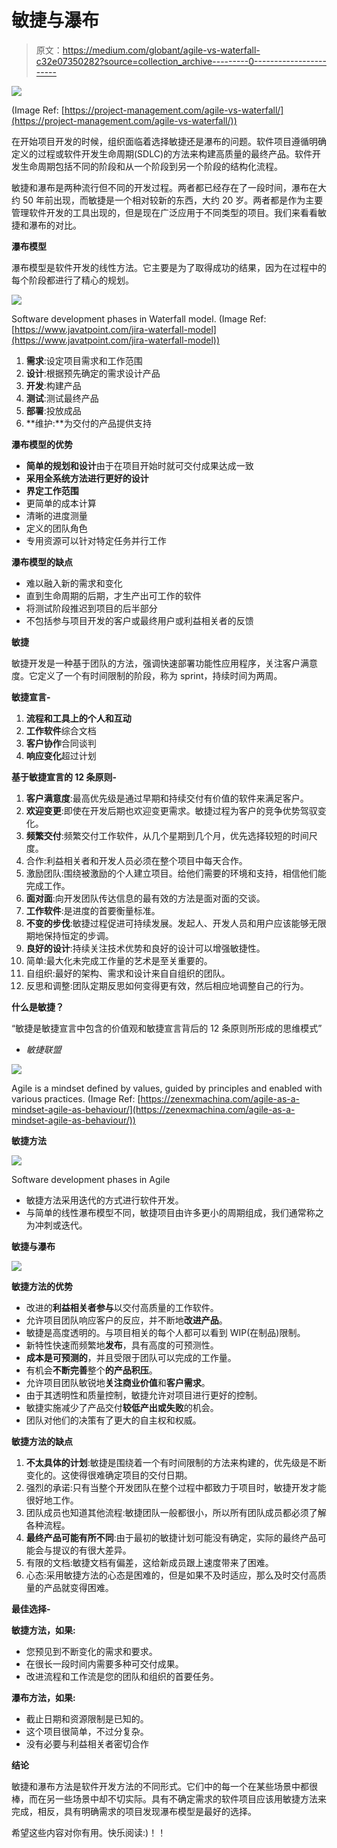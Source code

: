 # 敏捷与瀑布

> 原文：<https://medium.com/globant/agile-vs-waterfall-c32e07350282?source=collection_archive---------0----------------------->

![](img/ba15dd4315a21a1eac431ab798bb21ab.png)

(Image Ref: [https://project-management.com/agile-vs-waterfall/](https://project-management.com/agile-vs-waterfall/))

在开始项目开发的时候，组织面临着选择敏捷还是瀑布的问题。软件项目遵循明确定义的过程或软件开发生命周期(SDLC)的方法来构建高质量的最终产品。软件开发生命周期包括不同的阶段和从一个阶段到另一个阶段的结构化流程。

敏捷和瀑布是两种流行但不同的开发过程。两者都已经存在了一段时间，瀑布在大约 50 年前出现，而敏捷是一个相对较新的东西，大约 20 岁。两者都是作为主要管理软件开发的工具出现的，但是现在广泛应用于不同类型的项目。我们来看看敏捷和瀑布的对比。

**瀑布模型**

瀑布模型是软件开发的线性方法。它主要是为了取得成功的结果，因为在过程中的每个阶段都进行了精心的规划。

![](img/87d492a53580868c43778fcaa13b8b27.png)

Software development phases in Waterfall model. (Image Ref: [https://www.javatpoint.com/jira-waterfall-model](https://www.javatpoint.com/jira-waterfall-model))

1.  **需求**:设定项目需求和工作范围
2.  **设计**:根据预先确定的需求设计产品
3.  **开发**:构建产品
4.  **测试**:测试最终产品
5.  **部署**:投放成品
6.  **维护:**为交付的产品提供支持

**瀑布模型的优势**

*   **简单的规划和设计**由于在项目开始时就可交付成果达成一致
*   **采用全系统方法进行更好的设计**
*   **界定工作范围**
*   更简单的成本计算
*   清晰的进度测量
*   定义的团队角色
*   专用资源可以针对特定任务并行工作

**瀑布模型的缺点**

*   难以融入新的需求和变化
*   直到生命周期的后期，才生产出可工作的软件
*   将测试阶段推迟到项目的后半部分
*   不包括参与项目开发的客户或最终用户或利益相关者的反馈

**敏捷**

敏捷开发是一种基于团队的方法，强调快速部署功能性应用程序，关注客户满意度。它定义了一个有时间限制的阶段，称为 sprint，持续时间为两周。

**敏捷宣言-**

1.  **流程和工具上的个人和互动**
2.  **工作软件**综合文档
3.  **客户协作**合同谈判
4.  **响应变化**超过计划

**基于敏捷宣言的 12 条原则-**

1.  **客户满意度**:最高优先级是通过早期和持续交付有价值的软件来满足客户。
2.  **欢迎变更**:即使在开发后期也欢迎变更需求。敏捷过程为客户的竞争优势驾驭变化。
3.  **频繁交付**:频繁交付工作软件，从几个星期到几个月，优先选择较短的时间尺度。
4.  合作:利益相关者和开发人员必须在整个项目中每天合作。
5.  激励团队:围绕被激励的个人建立项目。给他们需要的环境和支持，相信他们能完成工作。
6.  **面对面**:向开发团队传达信息的最有效的方法是面对面的交谈。
7.  **工作软件**:是进度的首要衡量标准。
8.  **不变的步伐**:敏捷过程促进可持续发展。发起人、开发人员和用户应该能够无限期地保持恒定的步调。
9.  **良好的设计**:持续关注技术优势和良好的设计可以增强敏捷性。
10.  简单:最大化未完成工作量的艺术是至关重要的。
11.  自组织:最好的架构、需求和设计来自自组织的团队。
12.  反思和调整:团队定期反思如何变得更有效，然后相应地调整自己的行为。

**什么是敏捷？**

“敏捷是敏捷宣言中包含的价值观和敏捷宣言背后的 12 条原则所形成的思维模式”
- *敏捷联盟*

![](img/df1c7d7ba74e1a13b931343c72d01f53.png)

Agile is a mindset defined by values, guided by principles and enabled with various practices. (Image Ref: [https://zenexmachina.com/agile-as-a-mindset-agile-as-behaviour/](https://zenexmachina.com/agile-as-a-mindset-agile-as-behaviour/))

**敏捷方法**

![](img/61f736718f210ace398f58b5ee93200d.png)

Software development phases in Agile

*   敏捷方法采用迭代的方式进行软件开发。
*   与简单的线性瀑布模型不同，敏捷项目由许多更小的周期组成，我们通常称之为冲刺或迭代。

**敏捷与瀑布**

![](img/39fa6a2a087aa21263cf64986ad2d440.png)

**敏捷方法的优势**

*   改进的**利益相关者参与**以交付高质量的工作软件。
*   允许项目团队响应客户的反应，并不断地**改进产品**。
*   敏捷是高度透明的。与项目相关的每个人都可以看到 WIP(在制品)限制。
*   新特性快速而频繁地**发布**，具有高度的可预测性。
*   **成本是可预测的**，并且受限于团队可以完成的工作量。
*   有机会**不断完善**整个**的产品积压**。
*   允许项目团队敏锐地**关注商业价值**和**客户需求**。
*   由于其透明性和质量控制，敏捷允许对项目进行更好的控制。
*   敏捷实施减少了产品交付**较低产出或失败**的机会。
*   团队对他们的决策有了更大的自主权和权威。

**敏捷方法的缺点**

1.  **不太具体的计划**:敏捷是围绕着一个有时间限制的方法来构建的，优先级是不断变化的。这使得很难确定项目的交付日期。
2.  强烈的承诺:只有当整个开发团队在整个过程中都致力于项目时，敏捷开发才能很好地工作。
3.  团队成员也知道其他流程:敏捷团队一般都很小，所以所有团队成员都必须了解各种流程。
4.  **最终产品可能有所不同**:由于最初的敏捷计划可能没有确定，实际的最终产品可能会与提议的有很大差异。
5.  有限的文档:敏捷文档有偏差，这给新成员跟上速度带来了困难。
6.  心态:采用敏捷方法的心态是困难的，但是如果不及时适应，那么及时交付高质量的产品就变得困难。

**最佳选择-**

**敏捷方法，如果:**

*   您预见到不断变化的需求和要求。
*   在很长一段时间内需要多种可交付成果。
*   改进流程和工作流是您的团队和组织的首要任务。

**瀑布方法，如果:**

*   截止日期和资源限制是已知的。
*   这个项目很简单，不过分复杂。
*   没有必要与利益相关者密切合作

**结论**

敏捷和瀑布方法是软件开发方法的不同形式。它们中的每一个在某些场景中都很棒，而在另一些场景中却不切实际。具有不确定需求的软件项目应该用敏捷方法来完成，相反，具有明确需求的项目发现瀑布模型是最好的选择。

希望这些内容对你有用。快乐阅读:)！！